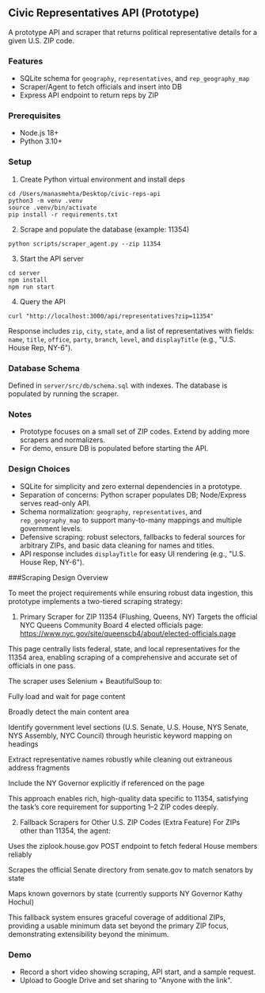 ## Civic Representatives API (Prototype)

A prototype API and scraper that returns political representative details for a given U.S. ZIP code.

### Features
- SQLite schema for `geography`, `representatives`, and `rep_geography_map`
- Scraper/Agent to fetch officials and insert into DB
- Express API endpoint to return reps by ZIP

### Prerequisites
- Node.js 18+
- Python 3.10+

### Setup
1) Create Python virtual environment and install deps
```
cd /Users/manasmehta/Desktop/civic-reps-api
python3 -m venv .venv
source .venv/bin/activate
pip install -r requirements.txt
```

2) Scrape and populate the database (example: 11354)
```
python scripts/scraper_agent.py --zip 11354
```

3) Start the API server
```
cd server
npm install
npm run start
```

4) Query the API
```
curl "http://localhost:3000/api/representatives?zip=11354"
```

Response includes `zip`, `city`, `state`, and a list of representatives with fields:
`name`, `title`, `office`, `party`, `branch`, `level`, and `displayTitle` (e.g., "U.S. House Rep, NY-6").

### Database Schema
Defined in `server/src/db/schema.sql` with indexes. The database is populated by running the scraper.

### Notes
- Prototype focuses on a small set of ZIP codes. Extend by adding more scrapers and normalizers.
- For demo, ensure DB is populated before starting the API.

### Design Choices
- SQLite for simplicity and zero external dependencies in a prototype.
- Separation of concerns: Python scraper populates DB; Node/Express serves read-only API.
- Schema normalization: `geography`, `representatives`, and `rep_geography_map` to support many-to-many mappings and multiple government levels.
- Defensive scraping: robust selectors, fallbacks to federal sources for arbitrary ZIPs, and basic data cleaning for names and titles.
- API response includes `displayTitle` for easy UI rendering (e.g., "U.S. House Rep, NY-6").

###Scraping Design Overview

To meet the project requirements while ensuring robust data ingestion, this prototype implements a two-tiered scraping strategy:

1. Primary Scraper for ZIP 11354 (Flushing, Queens, NY)
Targets the official NYC Queens Community Board 4 elected officials page:
https://www.nyc.gov/site/queenscb4/about/elected-officials.page

This page centrally lists federal, state, and local representatives for the 11354 area, enabling scraping of a comprehensive and accurate set of officials in one pass.

The scraper uses Selenium + BeautifulSoup to:

Fully load and wait for page content

Broadly detect the main content area

Identify government level sections (U.S. Senate, U.S. House, NYS Senate, NYS Assembly, NYC Council) through heuristic keyword mapping on headings

Extract representative names robustly while cleaning out extraneous address fragments

Include the NY Governor explicitly if referenced on the page

This approach enables rich, high-quality data specific to 11354, satisfying the task’s core requirement for supporting 1–2 ZIP codes deeply.

2. Fallback Scrapers for Other U.S. ZIP Codes (Extra Feature)
For ZIPs other than 11354, the agent:

Uses the ziplook.house.gov POST endpoint to fetch federal House members reliably

Scrapes the official Senate directory from senate.gov to match senators by state

Maps known governors by state (currently supports NY Governor Kathy Hochul)

This fallback system ensures graceful coverage of additional ZIPs, providing a usable minimum data set beyond the primary ZIP focus, demonstrating extensibility beyond the minimum.

### Demo
- Record a short video showing scraping, API start, and a sample request.
- Upload to Google Drive and set sharing to "Anyone with the link".


